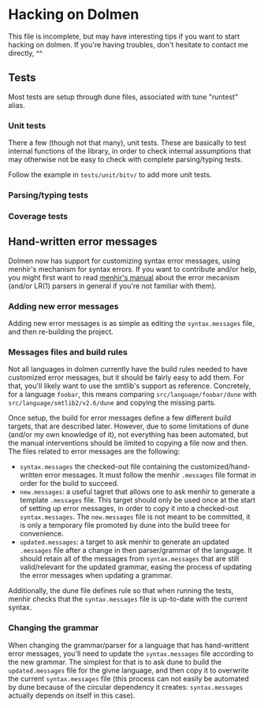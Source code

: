 # Hacking on Dolmen

This file is incomplete, but may have interesting tips if you want to start
hacking on dolmen. If you're having troubles, don't hesitate to contact me
directly, ^^


## Tests

Most tests are setup through dune files, associated with tune "runtest" alias.

### Unit tests

There a few (though not that many), unit tests. These are basically to test
internal functions of the library, in order to check internal assumptions
that may otherwise not be easy to check with complete parsing/typing tests.

Follow the example in `tests/unit/bitv/` to add more unit tests.


### Parsing/typing tests

### Coverage tests




## Hand-written error messages

Dolmen now has support for customizing syntax error messages, using menhir's
mechanism for syntax errors. If you want to contribute and/or help, you might
first want to read [menhir's manual](http://cambium.inria.fr/~fpottier/menhir/manual.html#sec67)
about the error mecanism (and/or LR(1) parsers in general if you're not
familiar with them).

### Adding new error messages

Adding new error messages is as simple as editing the `syntax.messages`
file, and then re-building the project.

### Messages files and build rules

Not all languages in dolmen currently have the build rules needed to have
customized error messages, but it should be fairly easy to add them. For that,
you'll likely want to use the smtlib's support as reference. Concretely, for
a language `foobar`, this means comparing `src/language/foobar/dune` with
`src/language/smtlib2/v2.6/dune` and copying the missing parts.

Once setup, the build for error messages define a few different build targets,
that are described later. However, due to some limitations of dune (and/or my
own knowledge of it), not everything has been automated, but the manual
interventions should be limited to copying a file now and then. The files related
to error messages are the following:
- `syntax.messages` the checked-out file containing the customized/hand-written
  error messages. It must follow the menhir `.messages` file format in order
  for the build to succeed.
- `new.messages`: a useful tagret that allows one to ask menhir to generate
  a template `.messages` file. This target should only be used once at the
  start of setting up error messages, in order to copy it into a checked-out
  `syntax.messages`. The `new.messages` file is not meant to be committed,
  it is only a temporary file promoted by dune into the build treee for
  convenience.
- `updated.messages`: a target to ask menhir to generate an updated
  `.messages` file after a change in then parser/grammar of the language.
  It should retain all of the messages from `syntax.messages` that are still
  valid/relevant for the updated grammar, easing the process of updating the
  error messages when updating a grammar.

Additionally, the dune file defines rule so that when running the tests,
menhir checks that the `syntax.messages` file is up-to-date with the
current syntax.

### Changing the grammar

When changing the grammar/parser for a language that has hand-writtent error
messages, you'll need to update the `syntax.messages` file according to the
new grammar. The simplest for that is to ask dune to build the `updated.messages`
file for the givne language, and then copy it to overwrite the current
`syntax.messages` file (this process can not easily be automated by dune because
of the circular dependency it creates: `syntax.messages` actually depends on itself
in this case).



